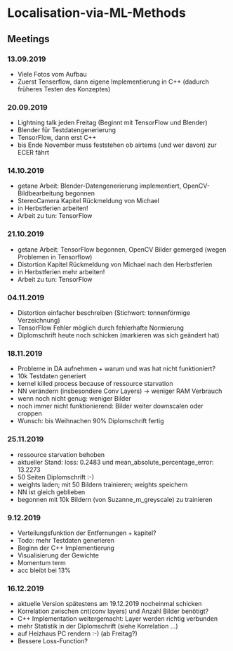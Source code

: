 # Localisation-via-ML-Methods



## Meetings

### 13.09.2019

* Viele Fotos vom Aufbau
* Zuerst Tenserflow, dann eigene Implementierung in C++ (dadurch früheres Testen des Konzeptes)

### 20.09.2019

* Lightning talk jeden Freitag (Beginnt mit TensorFlow und Blender)
* Blender für Testdatengenerierung
* TensorFlow, dann erst C++
* bis Ende November muss feststehen ob airtems (und wer davon) zur ECER fährt

### 14.10.2019

* getane Arbeit: Blender-Datengenerierung implementiert, OpenCV-Bildbearbeitung begonnen
* StereoCamera Kapitel Rückmeldung von Michael
* in Herbstferien arbeiten!
* Arbeit zu tun: TensorFlow

### 21.10.2019

* getane Arbeit: TensorFlow begonnen, OpenCV Bilder gemerged (wegen Problemen in Tensorflow)
* Distortion Kapitel Rückmeldung von Michael nach den Herbstferien
* in Herbstferien mehr arbeiten!
* Arbeit zu tun: TensorFlow

### 04.11.2019

* Distortion einfacher beschreiben (Stichwort: tonnenförmige Verzeichnung)
* TensorFlow Fehler möglich durch fehlerhafte Normierung
* Diplomschrift heute noch schicken (markieren was sich geändert hat)

### 18.11.2019

* Probleme in DA aufnehmen + warum und was hat nicht funktioniert?
* 10k Testdaten generiert
* kernel killed process because of ressource starvation
* NN verändern (insbesondere Conv Layers) -> weniger RAM Verbrauch
* wenn noch nicht genug: weniger Bilder
* noch immer nicht funktionierend: Bilder weiter downscalen oder croppen
* Wunsch: bis Weihnachen 90% Diplomschrift fertig

### 25.11.2019

* ressource starvation behoben
* aktueller Stand: loss: 0.2483 und mean_absolute_percentage_error: 13.2273
* 50 Seiten Diplomschrift :-)
* weights laden; mit 50 Bildern trainieren; weights speichern
* NN ist gleich geblieben
* begonnen mit 10k Bildern (von Suzanne_m_greyscale) zu trainieren

### 9.12.2019

* Verteilungsfunktion der Entfernungen + kapitel?
* Todo: mehr Testdaten generieren
* Beginn der C++ Implementierung
* Visualisierung der Gewichte
* Momentum term
* acc bleibt bei 13%

### 16.12.2019

* aktuelle Version spätestens am 19.12.2019 nocheinmal schicken
* Korrelation zwischen cnt(conv layers) und Anzahl Bilder benötigt?
* C++ Implementation weitergemacht: Layer werden richtig verbunden
* mehr Statistik in der Diplomschrift (siehe Korrelation ...)
* auf Heizhaus PC rendern :-) (ab Freitag?)
* Bessere Loss-Function?
